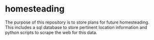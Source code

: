 # homesteading
The purpose of this repository is to store plans for future homesteading.  
This includes a sql database to store pertinent location information and  
python scripts to scrape the web for this data.
